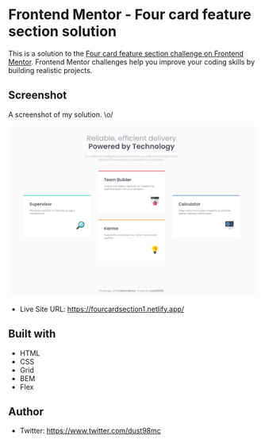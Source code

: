 # Frontend Mentor - Four card feature section solution

This is a solution to the [Four card feature section challenge on Frontend Mentor](https://www.frontendmentor.io/challenges/four-card-feature-section-weK1eFYK). Frontend Mentor challenges help you improve your coding skills by building realistic projects. 

## Screenshot

A screenshot of my solution. \o/

![](./images/fourcardsection.png)


- Live Site URL: https://fourcardsection1.netlify.app/


## Built with

- HTML
- CSS
- Grid
- BEM
- Flex

## Author

- Twitter: https://www.twitter.com/dust98mc

